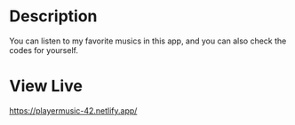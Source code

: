 # Description
You can listen to my favorite musics in this app, and you can also check the codes for yourself.


# View Live
https://playermusic-42.netlify.app/
